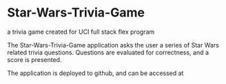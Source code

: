 # Star-Wars-Trivia-Game
a trivia game created for UCI full stack flex program

The Star-Wars-Trivia-Game application asks the user a series of Star Wars related trivia questions. Questions are evaluated for correctness, and a score is presented.

The application is deployed to github, and can be accessed at 
